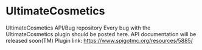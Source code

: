 # UltimateCosmetics
UltimateCosmetics API/Bug repository
Every bug with the UltimateCosmetics plugin should be posted here.
API documentation will be released soon(TM)
Plugin link: https://www.spigotmc.org/resources/5885/
